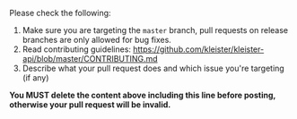 Please check the following:

1. Make sure you are targeting the `master` branch, pull requests on release branches are only allowed for bug fixes.
2. Read contributing guidelines: https://github.com/kleister/kleister-api/blob/master/CONTRIBUTING.md
3. Describe what your pull request does and which issue you're targeting (if any)

**You MUST delete the content above including this line before posting, otherwise your pull request will be invalid.**
